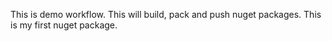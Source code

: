 This is demo workflow.
This will build, pack and push nuget packages.
This is my first nuget package.